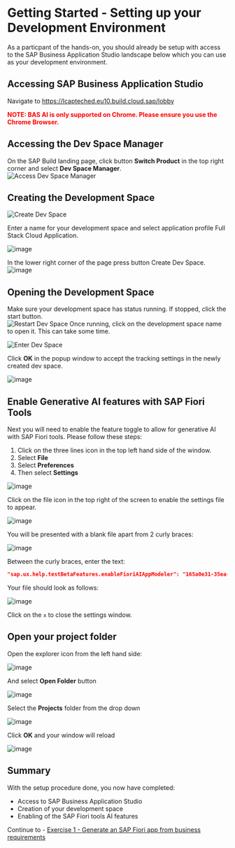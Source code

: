 # Getting Started - Setting up your Development Environment

As a particpant of the hands-on, you should already be setup with access to the SAP Business Application Studio landscape below which you can use as your development environment.

## Accessing SAP Business Application Studio

Navigate to https://lcapteched.eu10.build.cloud.sap/lobby

<span style="color:red">**NOTE:  BAS AI is only supported on Chrome.  Please ensure you use the Chrome Browser.** </span>


## Accessing the Dev Space Manager

On the SAP Build landing page, click button **Switch Product** in the top right corner and select **Dev Space Manager**.<br>
![Access Dev Space Manager](ex0img0.png)

## Creating the Development Space

![Create Dev Space](ex0img1.png)

Enter a name for your development space and select application profile Full Stack Cloud Application.

![image](ex0img2.png)

In the lower right corner of the page press button Create Dev Space. <br>
![image](ex0img3.png)

## Opening the Development Space

Make sure your development space has status running. If stopped, click the start button. <br>
![Restart Dev Space](ex0img4a.png)
Once running, click on the development space name to open it.  This can take some time.<br>

![Enter Dev Space](ex0img4.png)

Click **OK** in the popup window to accept the tracking settings in the newly created dev space.

![image](ex0img5.png)


## Enable Generative AI features with SAP Fiori Tools

Next you will need to enable the feature toggle to allow for generative AI with SAP Fiori tools.  Please follow these steps:

1. Click on the three lines icon in the top left hand side of the window.
2. Select **File**
3. Select **Preferences**
4. Then select **Settings**

![image](ex0img6.png)


Click on the file icon in the top right of the screen to enable the settings file to appear.

![image](ex0img7.png)

You will be presented with a blank file apart from 2 curly braces:

![image](ex0img8.png)

Between the curly braces, enter the text:

```JSON
"sap.ux.help.testBetaFeatures.enableFioriAIAppModeler": "165a0e31-35ea-4bee-8d47-b8593435a82g"
```

Your file should look as follows:

![image](ex0img9.png)

Click on the `x` to close the settings window.

## Open your project folder

Open the explorer icon from the left hand side:

![image](ex0img10.png)

And select **Open Folder** button

![image](ex0img11.png)

Select the **Projects** folder from the drop down

![image](ex0img12.png)

Click **OK** and your window will reload

![image](ex0img13.png)

## Summary

With the setup procedure done, you now have completed:

- Access to SAP Business Application Studio
- Creation of your development space
- Enabling of the SAP Fiori tools AI features

Continue to - [Exercise 1 - Generate an SAP Fiori app from business requirements](../ex1/README.md)